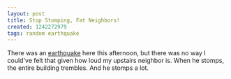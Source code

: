```yaml
---
layout: post
title: Stop Stomping, Fat Neighbors!
created: 1242272979
tags: random earthquake
---
```

There was an [earthquake](http://www.sfgate.com/cgi-bin/article.cgi?f=/c/a/2009/05/13/BAOS17K4OP.DTL&type=science) here this afternoon, but there was no way I could've felt that given how loud my upstairs neighbor is. When he stomps, the entire building trembles. And he stomps a lot.
